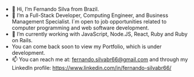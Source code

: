 - 👋 Hi, I’m Fernando Silva from Brazil.
- 👀 I’m a Full-Stack Developer, Computing Engineer, and Business Management Specialist. I´m open to job opportunities related to computer programming and web software development.
- 🌱 I’m currently working with JavaScript, Node.JS, React, Ruby and Ruby on Rails.
- You can come back soon to view my Portfolio, which is under development.
- 📫 You can reach me at: fernando.silvabr66@gmail.com and through my LinkedIn profile: https://www.linkedin.com/in/fernando-silvabr66/

<!---
fernando-silvabr66/fernando-silvabr66 is a ✨ special ✨ repository because its `README.md` (this file) appears on your GitHub profile.
You can click the Preview link to take a look at your changes.
--->
